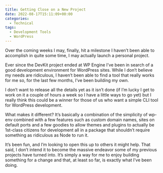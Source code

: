 ```yaml
---
title: Getting Close on a New Project
date: 2022-08-17T15:11:09+00:00
categories:
  - Technical
tags:
  - Development Tools
  - WordPress
---
```


Over the coming weeks I may, finally, hit a milestone I haven’t been able to accomplish in quite some time, I may actually launch a personal project.

Ever since the DevKit project ended at WP Engine I’ve been in search of a good development environment for WordPress sites. While I don’t believe my needs are ridiculous, I haven’t been able to find a tool that really works for me so, for the last few months, I’ve been building my own.

I don’t want to release all the details yet as it isn’t done (if I’m lucky I get to work on it a couple of hours a week so I have a little ways to go yet) but I really think this could be a winner for those of us who want a simple CLI tool for WordPress development.

What makes it different? It’s basically a combination of the simplicity of wp-env combined with a few features such as custom domain names, sites on default ports and a few goodies to allow themes and plugins to actually be 1st-class citizens for development all in a package that shouldn’t require something as ridiculous as Node to run it.

It’s been fun, and I’m looking to open this up to others it might help. That said, I don’t intend it to become the massive endeavor some of my previous projects have turned into. It’s simply a way for me to enjoy building something for a change and that, at least so far, is exactly what I’ve been doing.